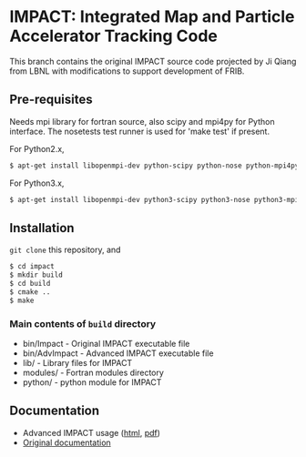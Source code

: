 IMPACT: Integrated Map and Particle Accelerator Tracking Code
=============================================================

This branch contains the original IMPACT source code projected by
Ji Qiang from LBNL with modifications to support development of FRIB.

## Pre-requisites ##
Needs mpi library for fortran source, also scipy and mpi4py for Python interface.
The nosetests test runner is used for 'make test' if present.

For Python2.x,

```sh
$ apt-get install libopenmpi-dev python-scipy python-nose python-mpi4py cmake
```

For Python3.x,

```sh
$ apt-get install libopenmpi-dev python3-scipy python3-nose python3-mpi4py cmake
```

## Installation ##
`git clone` this repository, and

```sh
$ cd impact
$ mkdir build
$ cd build
$ cmake ..
$ make
```

### Main contents of `build` directory ###
  * bin/Impact - Original IMPACT executable file
  * bin/AdvImpact - Advanced IMPACT executable file
  * lib/ - Library files for IMPACT
  * modules/ - Fortran modules directory
  * python/ - python module for IMPACT

## Documentation ##
* Advanced IMPACT usage ([html](Docs/html/), [pdf](Docs/AdvIMPACT.pdf))
* [Original documentation](Docs/ImpactZv1Readme3.txt)
